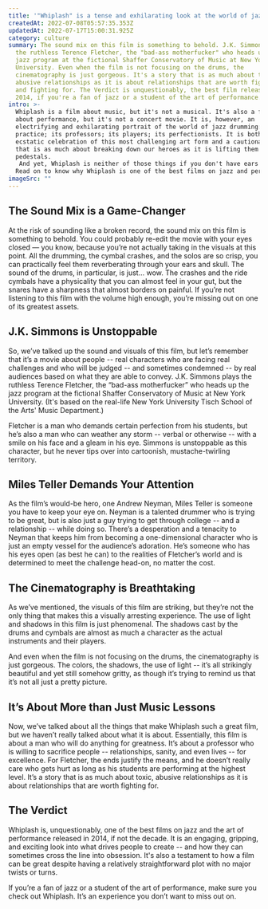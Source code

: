 ```yaml
---
title: '"Whiplash" is a tense and exhilarating look at the world of jazz'
createdAt: 2022-07-08T05:57:35.353Z
updatedAt: 2022-07-17T15:00:31.925Z
category: culture
summary: The sound mix on this film is something to behold. J.K. Simmons plays
  the ruthless Terence Fletcher, the "bad-ass motherfucker" who heads up the
  jazz program at the fictional Shaffer Conservatory of Music at New York
  University. Even when the film is not focusing on the drums, the
  cinematography is just gorgeous. It's a story that is as much about toxic,
  abusive relationships as it is about relationships that are worth fighting for
  and fighting for. The Verdict is unquestionably, the best film released in
  2014, if you're a fan of jazz or a student of the art of performance.
intro: >-
  Whiplash is a film about music, but it's not a musical. It's also a film
  about performance, but it's not a concert movie. It is, however, an
  electrifying and exhilarating portrait of the world of jazz drumming: its
  practice; its professors; its players; its perfectionists. It is both an
  ecstatic celebration of this most challenging art form and a cautionary tale
  that is as much about breaking down our heroes as it is lifting them up on
  pedestals.
   And yet, Whiplash is neither of those things if you don't have ears to hear and eyes to see what director Damien Chazelle so expertly puts right in front of us. Coming out of Sundance with the Audience Award and Best Director laurels, this indie has been getting rave reviews for all the right reasons — which we’ll get into in just a bit -- but it took me two viewings to figure out why that was the case.
  Read on to know why Whiplash is one of the best films on jazz and performance released this year:
imageSrc: ""
---
```


## The Sound Mix is a Game-Changer

At the risk of sounding like a broken record, the sound mix on this film is something to behold. You could probably re-edit the movie with your eyes closed — you know, because you’re not actually taking in the visuals at this point. All the drumming, the cymbal crashes, and the solos are so crisp, you can practically feel them reverberating through your ears and skull.
The sound of the drums, in particular, is just… wow. The crashes and the ride cymbals have a physicality that you can almost feel in your gut, but the snares have a sharpness that almost borders on painful. If you’re not listening to this film with the volume high enough, you’re missing out on one of its greatest assets.

## J.K. Simmons is Unstoppable

So, we’ve talked up the sound and visuals of this film, but let’s remember that it’s a movie about people -- real characters who are facing real challenges and who will be judged -- and sometimes condemned -- by real audiences based on what they are able to convey.
J.K. Simmons plays the ruthless Terence Fletcher, the “bad-ass motherfucker” who heads up the jazz program at the fictional Shaffer Conservatory of Music at New York University. (It's based on the real-life New York University Tisch School of the Arts' Music Department.)

Fletcher is a man who demands certain perfection from his students, but he’s also a man who can weather any storm -- verbal or otherwise -- with a smile on his face and a gleam in his eye. Simmons is unstoppable as this character, but he never tips over into cartoonish, mustache-twirling territory.

## Miles Teller Demands Your Attention

As the film’s would-be hero, one Andrew Neyman, Miles Teller is someone you have to keep your eye on. Neyman is a talented drummer who is trying to be great, but is also just a guy trying to get through college -- and a relationship -- while doing so. There’s a desperation and a tenacity to Neyman that keeps him from becoming a one-dimensional character who is just an empty vessel for the audience’s adoration.
He’s someone who has his eyes open (as best he can) to the realities of Fletcher’s world and is determined to meet the challenge head-on, no matter the cost.

## The Cinematography is Breathtaking

As we’ve mentioned, the visuals of this film are striking, but they’re not the only thing that makes this a visually arresting experience. The use of light and shadows in this film is just phenomenal.
The shadows cast by the drums and cymbals are almost as much a character as the actual instruments and their players.

And even when the film is not focusing on the drums, the cinematography is just gorgeous. The colors, the shadows, the use of light -- it’s all strikingly beautiful and yet still somehow gritty, as though it’s trying to remind us that it’s not all just a pretty picture.

## It’s About More than Just Music Lessons

Now, we’ve talked about all the things that make Whiplash such a great film, but we haven’t really talked about what it is about. Essentially, this film is about a man who will do anything for greatness.
It’s about a professor who is willing to sacrifice people -- relationships, sanity, and even lives -- for excellence. For Fletcher, the ends justify the means, and he doesn’t really care who gets hurt as long as his students are performing at the highest level.
It’s a story that is as much about toxic, abusive relationships as it is about relationships that are worth fighting for.

## The Verdict

Whiplash is, unquestionably, one of the best films on jazz and the art of performance released in 2014, if not the decade. It is an engaging, gripping, and exciting look into what drives people to create -- and how they can sometimes cross the line into obsession. It's also a testament to how a film can be great despite having a relatively straightforward plot with no major twists or turns.

If you’re a fan of jazz or a student of the art of performance, make sure you check out Whiplash. It’s an experience you don’t want to miss out on.
